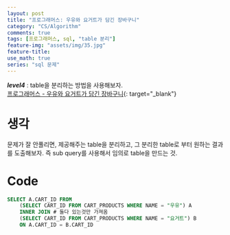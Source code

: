 ```yaml
---
layout: post
title: "프로그래머스: 우유와 요거트가 담긴 장바구니"
category: "CS/Algorithm"
comments: true
tags: [프로그래머스, sql, "table 분리"]
feature-img: "assets/img/35.jpg"
feature-title:
use_math: true
series: "sql 문제"
---
```


**_level4_** : table을 분리하는 방법을 사용해보자.  
[프로그래머스 - 우유와 요거트가 담긴 장바구니](https://programmers.co.kr/learn/courses/30/lessons/62284){: target="\_blank"}

# 생각

문제가 잘 안풀리면, 제공해주는 table을 분리하고, 그 분리한 table로 부터 원하는 결과를 도출해보자. 즉 sub query를 사용해서 임의로 table을 만드는 것.

# Code

```sql
SELECT A.CART_ID FROM
    (SELECT CART_ID FROM CART_PRODUCTS WHERE NAME = "우유") A
    INNER JOIN # 둘다 있는것만 가져옴
    (SELECT CART_ID FROM CART_PRODUCTS WHERE NAME = "요거트") B
    ON A.CART_ID = B.CART_ID
```
